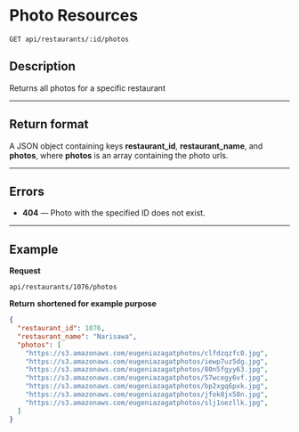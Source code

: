 # Photo Resources

    GET api/restaurants/:id/photos

## Description
Returns all photos for a specific restaurant

***

## Return format
A JSON object containing keys **restaurant_id**, **restaurant_name**, and **photos**, where **photos** is an array containing the photo urls.

***

## Errors

- **404** — Photo with the specified ID does not exist.


***

## Example
**Request**

    api/restaurants/1076/photos

**Return** __shortened for example purpose__
``` json
{
  "restaurant_id": 1076,
  "restaurant_name": "Narisawa",
  "photos": [
    "https://s3.amazonaws.com/eugeniazagatphotos/clfdzqzfc0.jpg",
    "https://s3.amazonaws.com/eugeniazagatphotos/iewp7uz5dg.jpg",
    "https://s3.amazonaws.com/eugeniazagatphotos/80n5fgyy63.jpg",
    "https://s3.amazonaws.com/eugeniazagatphotos/57wcegy6vf.jpg",
    "https://s3.amazonaws.com/eugeniazagatphotos/bp2xgq6pxk.jpg",
    "https://s3.amazonaws.com/eugeniazagatphotos/jfok8jx58n.jpg",
    "https://s3.amazonaws.com/eugeniazagatphotos/slj1oezllk.jpg",
  ]
}
```